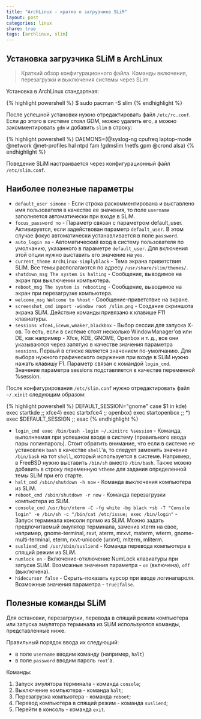 ```yaml
---
title: "ArchLinux - кратко о загрузчике SLiM"
layout: post
categories: linux
share: true
tags: [archlinux, slim]
---
```


## Установка загрузчика SLiM в ArchLinux

> Краткий обзор конфигурационного файла. Команды включения, перезагрузки и выключения системы через SLim.

Установка в ArchLinux стандартная:

{% highlight powershell %}
$ sudo pacman -S slim
{% endhighlight %}

После успешной установки нужно отредактировать файл `/etc/rc.conf`. Если до этого в системе стоял GDM, можно удалить его, а можно закомментировать `gdm` и добавить `slim` в строку:

{% highlight powershell %}
DAEMONS=(@syslog-ng cpufreq laptop-mode @network @net-profiles hal ntpd fam !gdmslim !netfs gpm @crond alsa)
{% endhighlight %}

Поведение SLiM настраивается через конфигурационный файл `/etc/slim.conf`.

## Наиболее полезные параметры

  * `default_user simone` - Если строка раскомментирована и выставлено имя пользователя в качестве ее значения, то поле `username` заполняется автоматически при входе в SLiM.
  * `focus_password no` - Параметр связан с параметром default_user. Активируется, если задействован параметр `default_user`. В этом случае фокус автоматически устанавливается в поле `password`.
  * `auto_login no` - Автоматический вход в систему пользователя по умолчанию, указанного в параметре `default_user`. Для включения этой опции нужно выставить его значение на `yes`.
  * `current_theme ArchLinux-simplyblack` - Тема экрана приветствия SLiM. Все темы располагаются по адресу `/usr/share/slim/themes/`.
  * `shutdown_msg The system is halting` - Сообщение, выводимое на экран при выключении компьютера.
  * `reboot_msg The system is rebooting` - Сообщение, выводимое на экран при перезагрузке компьютера.
  * `welcome_msg Welcome to %host` - Сообщение-приветствие на экране.
  * `screenshot_cmd import -window root /slim.png` - Создание скриншота экрана SLiM. Действие команды привязано к клавише F11 клавиатуры.
  * `sessions xfce4,icewm,wmaker,blackbox` - Выбор сессии для запуска X-ов. То есть, если в системе стоят несколько WindowManager'ов или DE, как например - Xfce, KDE, GNOME, Openbox и т. д., все они указываются через запятую в качестве значения параметра `sessions`. Первый в списке является значением по-умолчанию. Для выбора нужного графического окружения при входе в SLiM нужно нажать клавишу F1. Параметр связан с командой `login_cmd`. Значение параметра sessions подставляется в качестве переменной %session.

После конфигурирования `/etc/slim.conf` нужно отредактировать файл `~/.xinit` следующим образом:

{% highlight powershell %}
DEFAULT_SESSION="gnome"
  case $1 in
  kde)
  exec startkde
  ;;
  xfce4)
  exec startxfce4
  ;;
  openbox)
  exec startopenbox
  ;;
  *)
  exec $DEFAULT_SESSION
  ;;
  esac
{% endhighlight %}

  * `login_cmd exec /bin/bash -login ~/.xinitrc %session` - Команда, выполняемая при успешном входе в систему (правильного ввода пары логинпароль). Стоит обратить внимание, что если в системе не установлен `bash` в качестве `shell`'а, то следует заменить значение `/bin/bash` на тот `shell`, который используется в системе. Например, в FreeBSD нужно выставить `/bin/sh` вместо `/bin/bash`. Также можно добавить в строку переменную `%theme` для задания определенной темы SLiM при его старте.
  * `halt_cmd /sbin/shutdown -h now` - Команда выключения компьютера из SLiM.
  * `reboot_cmd /sbin/shutdown -r now` - Команда перезагрузки компьютера из SLiM.
  * `console_cmd /usr/bin/xterm -C -fg white -bg black +sb -T "Console login" -e /bin/sh -c "/bin/cat /etc/issue; exec /bin/login"` - Запуск терминала консоли прямо из SLiM. Можно задать предпочитаемый эмулятор терминала, заменив xterm на свое, например, gnome-terminal, rxvt, aterm, mrxvt, materm, wterm, gnome-multi-terminal, eterm, rxvt-unicode (urxvt), mlterm, mliterm.
  * `susliend_cmd /usr/sbin/susliend` - Команда перевода компьютера в спящий режим из SLiM.
  * `numlock on` - Включение-отключение NumLock клавиатуры при запуске SLiM. Возможные значения параметра - `on` (включена), `off` (выключена).
  * `hidecursor false` - Скрыть-показать курсор при вводе логинапароля. Возможные значения параметра - `true|false`.

## Полезные команды SLiM

Для остановки, перезагрузки, перевода в спящий режим компьютера или запуска эмулятора терминала из SLiM используются команды, представленные ниже.

Правильный порядок ввода их следующий:

  * в поле `username` вводим команду (например, `halt`)
  * в поле `password` вводим пароль `root`'а.

Команды:

  1. Запуск эмулятора терминала - команда `console`;
  2. Выключение компьютера - команда `halt`;
  3. Перезагрузка компьютера - команда `reboot`;
  4. Перевод компьютера в спящий режим - команда `susliend`;
  5. Перейти в консоль - команда `exit`.
